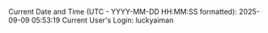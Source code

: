 Current Date and Time (UTC - YYYY-MM-DD HH:MM:SS formatted): 2025-09-09 05:53:19
Current User's Login: luckyaiman
